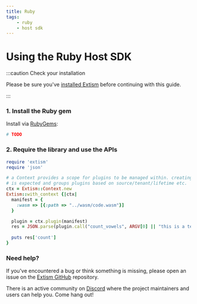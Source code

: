 ```yaml
---
title: Ruby
tags:
    - ruby
    - host sdk
---
```


# Using the Ruby Host SDK


:::caution Check your installation

Please be sure you've [installed Extism](/docs/install) before continuing with this guide.

:::

### 1. Install the Ruby gem

Install via [RubyGems](https://rubygems.org/):
```sh
# TODO 
```

### 2. Require the library and use the APIs

```ruby title=index.rb
require 'extism'
require 'json'

# a Context provides a scope for plugins to be managed within. creating multiple contexts
# is expected and groups plugins based on source/tenant/lifetime etc.
ctx = Extism::Context.new
Extism::with_context {|ctx| 
  manifest = {
    :wasm => [{:path => "../wasm/code.wasm"}]
  }

  plugin = ctx.plugin(manifest)
  res = JSON.parse(plugin.call("count_vowels", ARGV[0] || "this is a test"))
  
  puts res['count']
}
```


### Need help?

If you've encountered a bug or think something is missing, please open an issue on the [Extism GitHub](https://github.com/extism/extism) repository.

There is an active community on [Discord](https://discord.gg/cx3usBCWnc) where the project maintainers and users can help you. Come hang out!

